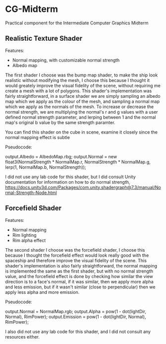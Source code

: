 # CG-Midterm
Practical component for the Intermediate Computer Graphics Midterm

## Realistic Texture Shader

Features:

- Normal mapping, with customizable normal strength
- Albedo map

The first shader I choose was the bump map shader, to make the ship look realistic without modifying the mesh, I choose this because I thought it would greately improve the visual fidelity of the scene, without requiring me create a mesh with a lot of polygons. This shader's implementation was fairly straightforward, in a surface shader we are simply sampling an albedo map which we apply as the colour of the mesh, and sampling a normal map which we apply as the normals of the mesh. To increase or decrease the normal strength, we are multiplying the normal's r and g values with a user defined normal strength parameter, and lerping between 1 and the normal map's original b value by the same strength paramter.

You can find this shader on the cube in scene, examine it closely since the normal mapping effect is subtle

Pseudocode:

output.Albedo = AlbedoMap.rbg;
output.Normal = new float3(NormalStrength * NormalMap.r, NormalStrength * NormalMap.g, lerp(1, NormalMap.b, NormalStrength));

I did not use any lab code for this shader, but I did consult Unity documentation for information on how to do normal strength, https://docs.unity3d.com/Packages/com.unity.shadergraph@7.3/manual/Normal-Strength-Node.html

## Forcefield Shader

Features:

- Normal mapping
- Rim lighting
- Rim alpha effect

The second shader I choose was the forcefield shader, I choose this because I thought the forcefield effect would look really good with the spaceship and therefore improve the visual fidelity of the scene. This shader's implementation is also fairly straightforward, the normal mapping is implemented the same as the first shader, but with no normal strength value, and the forcefield effect is done by checking how similar the view direction is to a face's normal, if it was similar, then we apply more alpha and less emission, but if it wasn't similar (close to perpendicular) then we apply less alpha and more emission.

Pseudocode:

output.Normal = NormalMap.rgb;
output.Alpha = pow(1 - dot(lightDir, Normal), RimPower);
output.Emission = pow(1 - dot(lightDir, Normal), RimPower);

I also did not use any lab code for this shader, and I did not consult any resources either.
